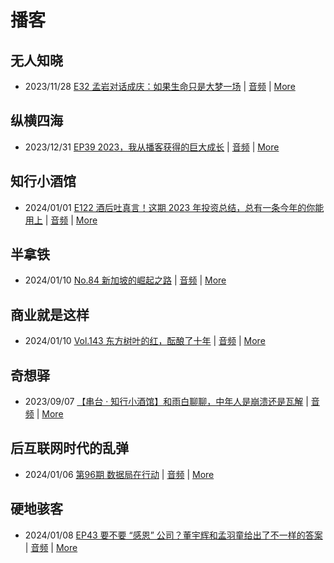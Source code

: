 # 播客

## 无人知晓
- 2023/11/28 [E32 孟岩对话成庆：如果生命只是大梦一场](https://www.xiaoyuzhoufm.com/episode/65655195f10bbce6353705cc) | [音频](https://dts-api.xiaoyuzhoufm.com/track/611719d3cb0b82e1df0ad29e/65655195f10bbce6353705cc/media.xyzcdn.net/ln7NBY7LIWJy1qbay5x0rgLRTQGA.m4a) | [More](channels/%E6%97%A0%E4%BA%BA%E7%9F%A5%E6%99%93.md)

## 纵横四海
- 2023/12/31 [EP39 2023，我从播客获得的巨大成长](https://www.ximalaya.com/sound/696883992) | [音频](https://audio.xmcdn.com/storages/16f2-audiofreehighqps/2D/B3/GKwRINsJb1ksBQbawQKXsNG-.m4a) | [More](channels/%E7%BA%B5%E6%A8%AA%E5%9B%9B%E6%B5%B7.md)

## 知行小酒馆
- 2024/01/01 [E122 酒后吐真言！这期 2023 年投资总结，总有一条今年的你能用上](https://www.xiaoyuzhoufm.com/episode/659250e5ed98191e9b9c52a3) | [音频](https://dts-api.xiaoyuzhoufm.com/track/6013f9f58e2f7ee375cf4216/659250e5ed98191e9b9c52a3/media.xyzcdn.net/lsql2Mj7ggfCctILViYaKrXbT2Cc.m4a) | [More](channels/%E7%9F%A5%E8%A1%8C%E5%B0%8F%E9%85%92%E9%A6%86.md)

## 半拿铁
- 2024/01/10 [No.84 新加坡的崛起之路](https://www.ximalaya.com/sound/698873624) | [音频](https://dl.wavpub.com/item/227_31597215_6673.m4a) | [More](channels/%E5%8D%8A%E6%8B%BF%E9%93%81.md)

## 商业就是这样
- 2024/01/10 [Vol.143 东方树叶的红，酝酿了十年](https://www.ximalaya.com/sound/699081444) | [音频](https://audio.xmcdn.com/storages/26b2-audiofreehighqps/5E/96/GKwRIMAJdG5dAO1e_wKZaSBE-aacv2-48K.m4a) | [More](channels/%E5%95%86%E4%B8%9A%E5%B0%B1%E6%98%AF%E8%BF%99%E6%A0%B7.md)

## 奇想驿
- 2023/09/07 [【串台 · 知行小酒馆】和雨白聊聊，中年人是崩溃还是瓦解](https://www.xiaoyuzhoufm.com/episode/64f9c5446884ccbb194e2cfc) | [音频](https://dts-api.xiaoyuzhoufm.com/track/6034daea97755b8fc9c66480/64f9c5446884ccbb194e2cfc/media.xyzcdn.net/lvATT0_QjI31XHWdwI1CR5bjsHZH.m4a) | [More](channels/%E5%A5%87%E6%83%B3%E9%A9%BF.md)

## 后互联网时代的乱弹
- 2024/01/06 [第96期 数据局在行动](https://hosting.wavpub.cn/pie/ep96/) | [音频](https://tk.wavpub.com/WPDL_JmxvNTPnpBYDyRXwnDjykSTWPbPJkPCPaTvXBSrBZkNksvDeUmANETmLAp-d0.mp3) | [More](channels/%E5%90%8E%E4%BA%92%E8%81%94%E7%BD%91%E6%97%B6%E4%BB%A3%E7%9A%84%E4%B9%B1%E5%BC%B9.md)

## 硬地骇客
- 2024/01/08 [EP43 要不要 “感恩” 公司？董宇辉和孟羽童给出了不一样的答案](https://www.xiaoyuzhoufm.com/episode/659bcf783b60e1feaf908361) | [音频](https://dts-api.xiaoyuzhoufm.com/track/640ee2438be5d40013fe4a87/659bcf783b60e1feaf908361/media.xyzcdn.net/lvFSr_6_TqTYitSg1XE1wZLjquoW.m4a) | [More](channels/%E7%A1%AC%E5%9C%B0%E9%AA%87%E5%AE%A2.md)

